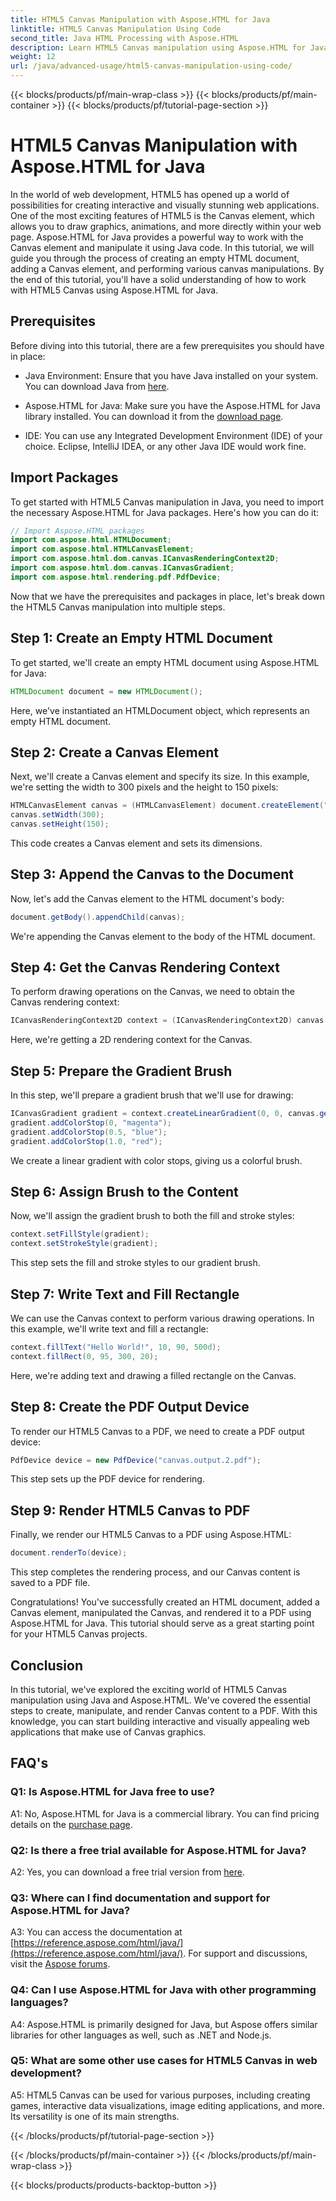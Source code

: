 ```yaml
---
title: HTML5 Canvas Manipulation with Aspose.HTML for Java
linktitle: HTML5 Canvas Manipulation Using Code
second_title: Java HTML Processing with Aspose.HTML
description: Learn HTML5 Canvas manipulation using Aspose.HTML for Java. Create interactive graphics with step-by-step guidance.
weight: 12
url: /java/advanced-usage/html5-canvas-manipulation-using-code/
---
```


{{< blocks/products/pf/main-wrap-class >}}
{{< blocks/products/pf/main-container >}}
{{< blocks/products/pf/tutorial-page-section >}}

# HTML5 Canvas Manipulation with Aspose.HTML for Java

In the world of web development, HTML5 has opened up a world of possibilities for creating interactive and visually stunning web applications. One of the most exciting features of HTML5 is the Canvas element, which allows you to draw graphics, animations, and more directly within your web page. Aspose.HTML for Java provides a powerful way to work with the Canvas element and manipulate it using Java code. In this tutorial, we will guide you through the process of creating an empty HTML document, adding a Canvas element, and performing various canvas manipulations. By the end of this tutorial, you'll have a solid understanding of how to work with HTML5 Canvas using Aspose.HTML for Java.

## Prerequisites

Before diving into this tutorial, there are a few prerequisites you should have in place:

- Java Environment: Ensure that you have Java installed on your system. You can download Java from [here](https://www.java.com/download/).

- Aspose.HTML for Java: Make sure you have the Aspose.HTML for Java library installed. You can download it from the [download page](https://releases.aspose.com/html/java/).

- IDE: You can use any Integrated Development Environment (IDE) of your choice. Eclipse, IntelliJ IDEA, or any other Java IDE would work fine.

## Import Packages

To get started with HTML5 Canvas manipulation in Java, you need to import the necessary Aspose.HTML for Java packages. Here's how you can do it:

```java
// Import Aspose.HTML packages
import com.aspose.html.HTMLDocument;
import com.aspose.html.HTMLCanvasElement;
import com.aspose.html.dom.canvas.ICanvasRenderingContext2D;
import com.aspose.html.dom.canvas.ICanvasGradient;
import com.aspose.html.rendering.pdf.PdfDevice;
```

Now that we have the prerequisites and packages in place, let's break down the HTML5 Canvas manipulation into multiple steps.

## Step 1: Create an Empty HTML Document

To get started, we'll create an empty HTML document using Aspose.HTML for Java:

```java
HTMLDocument document = new HTMLDocument();
```

Here, we've instantiated an HTMLDocument object, which represents an empty HTML document.

## Step 2: Create a Canvas Element

Next, we'll create a Canvas element and specify its size. In this example, we're setting the width to 300 pixels and the height to 150 pixels:

```java
HTMLCanvasElement canvas = (HTMLCanvasElement) document.createElement("canvas");
canvas.setWidth(300);
canvas.setHeight(150);
```

This code creates a Canvas element and sets its dimensions.

## Step 3: Append the Canvas to the Document

Now, let's add the Canvas element to the HTML document's body:

```java
document.getBody().appendChild(canvas);
```

We're appending the Canvas element to the body of the HTML document.

## Step 4: Get the Canvas Rendering Context

To perform drawing operations on the Canvas, we need to obtain the Canvas rendering context:

```java
ICanvasRenderingContext2D context = (ICanvasRenderingContext2D) canvas.getContext("2d");
```

Here, we're getting a 2D rendering context for the Canvas.

## Step 5: Prepare the Gradient Brush

In this step, we'll prepare a gradient brush that we'll use for drawing:

```java
ICanvasGradient gradient = context.createLinearGradient(0, 0, canvas.getWidth(), 0);
gradient.addColorStop(0, "magenta");
gradient.addColorStop(0.5, "blue");
gradient.addColorStop(1.0, "red");
```

We create a linear gradient with color stops, giving us a colorful brush.

## Step 6: Assign Brush to the Content

Now, we'll assign the gradient brush to both the fill and stroke styles:

```java
context.setFillStyle(gradient);
context.setStrokeStyle(gradient);
```

This step sets the fill and stroke styles to our gradient brush.

## Step 7: Write Text and Fill Rectangle

We can use the Canvas context to perform various drawing operations. In this example, we'll write text and fill a rectangle:

```java
context.fillText("Hello World!", 10, 90, 500d);
context.fillRect(0, 95, 300, 20);
```

Here, we're adding text and drawing a filled rectangle on the Canvas.

## Step 8: Create the PDF Output Device

To render our HTML5 Canvas to a PDF, we need to create a PDF output device:

```java
PdfDevice device = new PdfDevice("canvas.output.2.pdf");
```

This step sets up the PDF device for rendering.

## Step 9: Render HTML5 Canvas to PDF

Finally, we render our HTML5 Canvas to a PDF using Aspose.HTML:

```java
document.renderTo(device);
```

This step completes the rendering process, and our Canvas content is saved to a PDF file.

Congratulations! You've successfully created an HTML document, added a Canvas element, manipulated the Canvas, and rendered it to a PDF using Aspose.HTML for Java. This tutorial should serve as a great starting point for your HTML5 Canvas projects.

## Conclusion

In this tutorial, we've explored the exciting world of HTML5 Canvas manipulation using Java and Aspose.HTML. We've covered the essential steps to create, manipulate, and render Canvas content to a PDF. With this knowledge, you can start building interactive and visually appealing web applications that make use of Canvas graphics.

## FAQ's

### Q1: Is Aspose.HTML for Java free to use?

A1: No, Aspose.HTML for Java is a commercial library. You can find pricing details on the [purchase page](https://purchase.aspose.com/buy).

### Q2: Is there a free trial available for Aspose.HTML for Java?

A2: Yes, you can download a free trial version from [here](https://releases.aspose.com/).

### Q3: Where can I find documentation and support for Aspose.HTML for Java?

A3: You can access the documentation at [https://reference.aspose.com/html/java/](https://reference.aspose.com/html/java/). For support and discussions, visit the [Aspose forums](https://forum.aspose.com/).

### Q4: Can I use Aspose.HTML for Java with other programming languages?

A4: Aspose.HTML is primarily designed for Java, but Aspose offers similar libraries for other languages as well, such as .NET and Node.js.

### Q5: What are some other use cases for HTML5 Canvas in web development?

A5: HTML5 Canvas can be used for various purposes, including creating games, interactive data visualizations, image editing applications, and more. Its versatility is one of its main strengths.

{{< /blocks/products/pf/tutorial-page-section >}}

{{< /blocks/products/pf/main-container >}}
{{< /blocks/products/pf/main-wrap-class >}}

{{< blocks/products/products-backtop-button >}}

